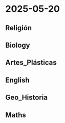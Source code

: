 # 2025-05-20 <!-- markmap: foldAll -->

## Religión

## Biology

## Artes_Plásticas

## English

## Geo_Historia

## Maths

